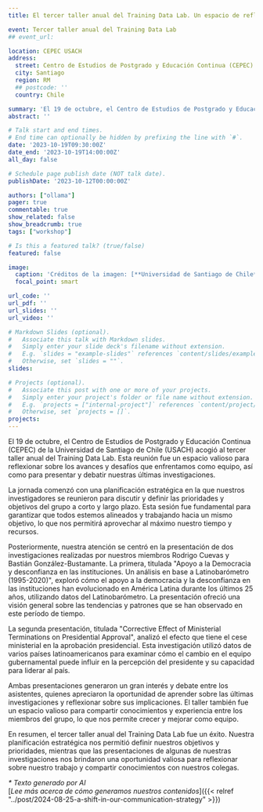 ```yaml
---
title: El tercer taller anual del Training Data Lab. Un espacio de reflexión y conocimiento

event: Tercer taller anual del Training Data Lab
## event_url: 

location: CEPEC USACH
address:
  street: Centro de Estudios de Postgrado y Educación Continua (CEPEC) de la USACH, Cruz del Sur 77
  city: Santiago
  region: RM
  ## postcode: ''
  country: Chile

summary: 'El 19 de octubre, el Centro de Estudios de Postgrado y Educación Continua (CEPEC) de la Universidad de Santiago de Chile (USACH) acogió al tercer taller anual del Training Data Lab. Esta reunión fue un espacio valioso para reflexionar sobre los avances y desafíos que enfrentamos como equipo, así como para presentar y debatir nuestras últimas investigaciones.'
abstract: ''

# Talk start and end times.
# End time can optionally be hidden by prefixing the line with `#`.
date: '2023-10-19T09:30:00Z'
date_end: '2023-10-19T14:00:00Z'
all_day: false

# Schedule page publish date (NOT talk date).
publishDate: '2023-10-12T00:00:00Z'

authors: ["ollama"]
pager: true
commentable: true
show_related: false
show_breadcrumb: true
tags: ["workshop"]

# Is this a featured talk? (true/false)
featured: false

image:
  caption: 'Créditos de la imagen: [**Universidad de Santiago de Chile**](https://cepec.usach.cl/)'
  focal_point: smart

url_code: ''
url_pdf: ''
url_slides: ''
url_video: ''

# Markdown Slides (optional).
#   Associate this talk with Markdown slides.
#   Simply enter your slide deck's filename without extension.
#   E.g. `slides = "example-slides"` references `content/slides/example-slides.md`.
#   Otherwise, set `slides = ""`.
slides:

# Projects (optional).
#   Associate this post with one or more of your projects.
#   Simply enter your project's folder or file name without extension.
#   E.g. `projects = ["internal-project"]` references `content/project/deep-learning/index.md`.
#   Otherwise, set `projects = []`.
projects:
---
```


El 19 de octubre, el Centro de Estudios de Postgrado y Educación Continua (CEPEC) de la Universidad de Santiago de Chile (USACH) acogió al tercer taller anual del Training Data Lab. Esta reunión fue un espacio valioso para reflexionar sobre los avances y desafíos que enfrentamos como equipo, así como para presentar y debatir nuestras últimas investigaciones.

La jornada comenzó con una planificación estratégica en la que nuestros investigadores se reunieron para discutir y definir las prioridades y objetivos del grupo a corto y largo plazo. Esta sesión fue fundamental para garantizar que todos estemos alineados y trabajando hacia un mismo objetivo, lo que nos permitirá aprovechar al máximo nuestro tiempo y recursos.

Posteriormente, nuestra atención se centró en la presentación de dos investigaciones realizadas por nuestros miembros Rodrigo Cuevas y Bastián González-Bustamante. La primera, titulada "Apoyo a la Democracia y desconfianza en las instituciones. Un análisis en base a Latinobarómetro (1995-2020)", exploró cómo el apoyo a la democracia y la desconfianza en las instituciones han evolucionado en América Latina durante los últimos 25 años, utilizando datos del Latinobarómetro. La presentación ofreció una visión general sobre las tendencias y patrones que se han observado en este período de tiempo.

La segunda presentación, titulada "Corrective Effect of Ministerial Terminations on Presidential Approval", analizó el efecto que tiene el cese ministerial en la aprobación presidencial. Esta investigación utilizó datos de varios países latinoamericanos para examinar cómo el cambio en el equipo gubernamental puede influir en la percepción del presidente y su capacidad para liderar al país. 

Ambas presentaciones generaron un gran interés y debate entre los asistentes, quienes apreciaron la oportunidad de aprender sobre las últimas investigaciones y reflexionar sobre sus implicaciones. El taller también fue un espacio valioso para compartir conocimientos y experiencia entre los miembros del grupo, lo que nos permite crecer y mejorar como equipo.

En resumen, el tercer taller anual del Training Data Lab fue un éxito. Nuestra planificación estratégica nos permitió definir nuestros objetivos y prioridades, mientras que las presentaciones de algunas de nuestras investigaciones nos brindaron una oportunidad valiosa para reflexionar sobre nuestro trabajo y compartir conocimientos con nuestros colegas. 

_* Texto generado por AI_ <br>
[_Lee más acerca de cómo generamos nuestros contenidos_]({{< relref "../post/2024-08-25-a-shift-in-our-communication-strategy" >}})